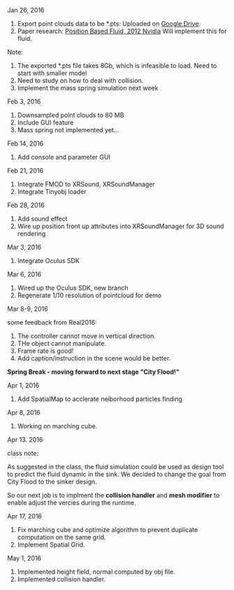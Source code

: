 Jan 26, 2016

1. Export point clouds data to be *.pts: Uploaded on [Google Drive]().
2. Paper research: [Position Based Fluid, 2012 Nvidia](http://mmacklin.com/pbf_sig_preprint.pdf) Will implement this for fluid.

Note:

  1. The exported *.pts file takes 8Gb, which is infeasible to load. Need to start with smaller model
  2. Need to study on how to deal with collision. 
  3. Implement the mass spring simulation next week

Feb 3, 2016

1. Downsampled point clouds to 80 MB
2. Include GUI feature
3. Mass spring not implemented yet...

Feb  14, 2016

1. Add console and parameter GUI

Feb 21, 2016

1. Integrate FMOD to XRSound, XRSoundManager
2. Integrate Tinyobj loader


Feb 28, 2016

1. Add sound effect
2. Wire up position front up attributes into XRSoundManager for 3D sound rendering

Mar 3, 2016

1. Integrate Oculus SDK

Mar 6, 2016

1. Wired up the Oculus SDK, new branch
2. Regenerate 1/10 resolution of pointcloud for demo

Mar 8-9, 2016

  some feedback from Real2016:

1. The controller cannot move in vertical direction.
2. THe object cannot manipulate.
3. Frame rate is good!
4. Add caption/instruction in the scene would be better.

**Spring Break - moving forward to next stage "City Flood!"**

Apr 1, 2016

1. Add SpatialMap to acclerate neiborhood particles finding

Apr 8, 2016

1. Working on marching cube.

Apr 13. 2016

class note:

As suggested in the class, the fluid simulation could be used as design tool to predict the fluid dynamic in the sink. 
We decided to change the goal from City Flood to the sinker design.

So our next job is to implment the **collision handler** and **mesh modifier** to enable adjust the vercies during the runtime.

Apr 17, 2016

1. Fix marching cube and optimize algorithm to prevent duplicate computation on the same grid.
2. Implement Spatial Grid.

May 1, 2016
1. Implemented height field, normal computed by obj file.
2. Implemented collision handler.


